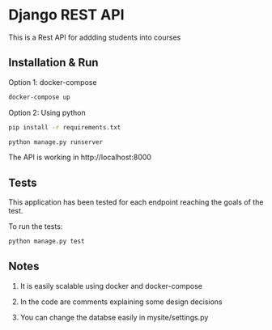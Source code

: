# Django REST API

This is a Rest API for addding students into courses

## Installation & Run

Option 1: docker-compose

```bash
docker-compose up
```

Option 2: Using python

```bash
pip install -r requirements.txt
```

```bash
python manage.py runserver
```

The API is working in http://localhost:8000

## Tests

This application has been tested for each endpoint reaching the goals of the test. 

To run the tests:
```bash
python manage.py test
```

## Notes

1) It is easily scalable using docker and docker-compose

2) In the code are comments explaining some design decisions

3) You can change the databse easily in mysite/settings.py